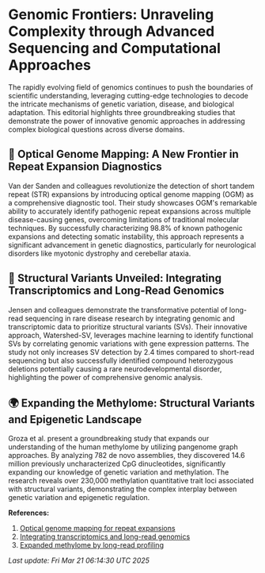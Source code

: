 # Genomic Frontiers: Unraveling Complexity through Advanced Sequencing and Computational Approaches

The rapidly evolving field of genomics continues to push the boundaries of scientific understanding, leveraging cutting-edge technologies to decode the intricate mechanisms of genetic variation, disease, and biological adaptation. This editorial highlights three groundbreaking studies that demonstrate the power of innovative genomic approaches in addressing complex biological questions across diverse domains.

## 🧬 Optical Genome Mapping: A New Frontier in Repeat Expansion Diagnostics

Van der Sanden and colleagues revolutionize the detection of short tandem repeat (STR) expansions by introducing optical genome mapping (OGM) as a comprehensive diagnostic tool. Their study showcases OGM's remarkable ability to accurately identify pathogenic repeat expansions across multiple disease-causing genes, overcoming limitations of traditional molecular techniques. By successfully characterizing 98.8% of known pathogenic expansions and detecting somatic instability, this approach represents a significant advancement in genetic diagnostics, particularly for neurological disorders like myotonic dystrophy and cerebellar ataxia.

## 🔬 Structural Variants Unveiled: Integrating Transcriptomics and Long-Read Genomics

Jensen and colleagues demonstrate the transformative potential of long-read sequencing in rare disease research by integrating genomic and transcriptomic data to prioritize structural variants (SVs). Their innovative approach, Watershed-SV, leverages machine learning to identify functional SVs by correlating genomic variations with gene expression patterns. The study not only increases SV detection by 2.4 times compared to short-read sequencing but also successfully identified compound heterozygous deletions potentially causing a rare neurodevelopmental disorder, highlighting the power of comprehensive genomic analysis.

## 🌍 Expanding the Methylome: Structural Variants and Epigenetic Landscape

Groza et al. present a groundbreaking study that expands our understanding of the human methylome by utilizing pangenome graph approaches. By analyzing 782 de novo assemblies, they discovered 14.6 million previously uncharacterized CpG dinucleotides, significantly expanding our knowledge of genetic variation and methylation. The research reveals over 230,000 methylation quantitative trait loci associated with structural variants, demonstrating the complex interplay between genetic variation and epigenetic regulation.

**References:**

1. [Optical genome mapping for repeat expansions](https://pubmed.ncbi.nlm.nih.gov/40113266/)
2. [Integrating transcriptomics and long-read genomics](https://pubmed.ncbi.nlm.nih.gov/40113264/)
3. [Expanded methylome by long-read profiling](https://pubmed.ncbi.nlm.nih.gov/40113263/)

*Last update: Fri Mar 21 06:14:30 UTC 2025*
